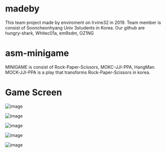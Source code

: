 # madeby
This team project made by enviroment on Irvine32 in 2019.
Team member is consist of Sooncheonhyang Univ 3students in Korea. 
Our github are hungry-shark, Whitec01a, em9xdm, OZ1NG
# asm-minigame
MINIGAME is consist of Rock-Paper-Scissors, MOKC-JJI-PPA, HangMan.
MOCK-JJI-PPA is a play that transforms Rock-Paper-Scissors in korea.

# Game Screen
![image](https://user-images.githubusercontent.com/43433753/59097180-d9c16100-8957-11e9-92da-582c6e7b4b3d.png)

![image](https://user-images.githubusercontent.com/43433753/59097136-c0201980-8957-11e9-9b2e-ff931b5a7d35.png)

![image](https://user-images.githubusercontent.com/43433753/59097236-fcec1080-8957-11e9-81a4-8fc87eb6a2bb.png)

![image](https://user-images.githubusercontent.com/43433753/59097263-15f4c180-8958-11e9-87b2-161825b214ff.png)

![image](https://user-images.githubusercontent.com/43433753/59097316-2f960900-8958-11e9-9e81-74d488b45a21.png)
